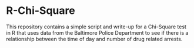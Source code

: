 # R-Chi-Square
This repository contains a simple script and write-up for a Chi-Square test in R that uses data from 
the Baltimore Police Department to see if there is a relationship between the time of day and number 
of drug related arrests.
